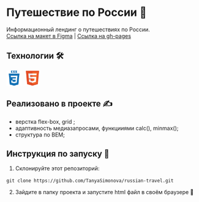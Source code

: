 # Путешествие по России 🚂
Информационный лендинг о путешествиях по России.  
[Ссылка на макет в Figma](https://www.figma.com/file/5S2WSbEFL6awjVWJ0NWL8Q/Sprint-3_-Russia-_-desktop-%2B-mobile?type=design&node-id=62863-634&mode=design&t=I30cinQ7jWjF4x6b-0) | [Ссылка на gh-pages](https://tanyasimonova.github.io/russian-travel/)


## Технологии 🛠

<img src="https://github.com/devicons/devicon/blob/master/icons/css3/css3-plain-wordmark.svg"  title="CSS3" alt="CSS" width="40" height="40"/>&nbsp;
<img src="https://github.com/devicons/devicon/blob/master/icons/html5/html5-original.svg" title="HTML5" alt="HTML" width="40" height="40"/>&nbsp;

## Реализовано в проекте ✍

* верстка flex-box, grid ;
* адаптивность медиазапросами, функцииями calc(), minmax();
* структура по BЕМ;

## Инструкция по запуску 🚀
1. Склонируйте этот репозиторий:

``
git clone https://github.com/TanyaSimonova/russian-travel.git
``

2. Зайдите в папку проекта и запустите html файл в своём браузере 💚
